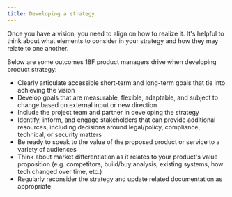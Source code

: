 ```yaml
---
title: Developing a strategy
---
```


Once you have a vision, you need to align on how to realize it. It's helpful to think about what elements to consider in your strategy and how they may relate to one another.

Below are some outcomes 18F product managers drive when developing product strategy:

- Clearly articulate accessible short-term and long-term goals that tie into achieving the vision
- Develop goals that are measurable, flexible, adaptable, and subject to change based on external input or new direction
- Include the project team and partner in developing the strategy
- Identify, inform, and engage stakeholders that can provide additional resources, including decisions around legal/policy, compliance, technical, or security matters
- Be ready to speak to the value of the proposed product or service to a variety of audiences
- Think about market differentiation as it relates to your product's value proposition (e.g. competitors, build/buy analysis, existing systems, how tech changed over time, etc.)
- Regularly reconsider the strategy and update related documentation as appropriate

